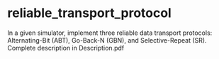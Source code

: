 # reliable_transport_protocol
In a given simulator, implement three reliable data transport protocols: Alternating-Bit (ABT), Go-Back-N (GBN), and Selective-Repeat (SR). Complete description in Description.pdf

